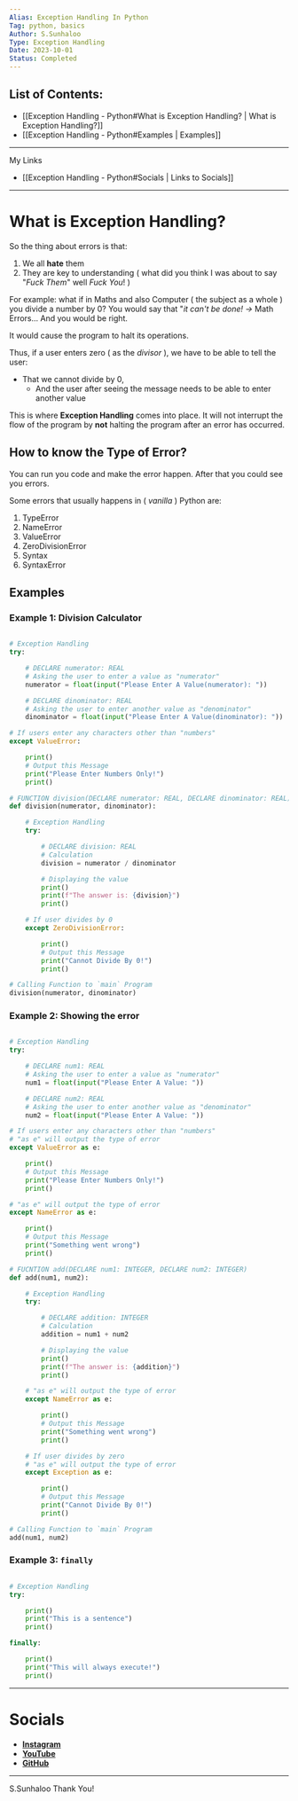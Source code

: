 ```yaml
---
Alias: Exception Handling In Python
Tag: python, basics
Author: S.Sunhaloo
Type: Exception Handling
Date: 2023-10-01
Status: Completed
---
```


## List of Contents:

- [[Exception Handling - Python#What is Exception Handling? | What is Exception Handling?]]
- [[Exception Handling - Python#Examples | Examples]]

---

My Links

- [[Exception Handling - Python#Socials | Links to Socials]]

---

# What is Exception Handling?

So the thing about errors is that:

1. We all **hate** them
2. They are key to understanding ( what did you think I was about to say "*Fuck Them*" well *Fuck You*! )

For example: what if in Maths and also Computer ( the subject as a whole ) you divide a number by 0? You would say that "*it can't be done! $\rightarrow$* Math Errors... And you would be right.

It would cause the program to halt its operations.

Thus, if a user enters zero ( as the *divisor* ), we have to be able to tell the user:

- That we cannot divide by 0,
	- And the user after seeing the message needs to be able to enter another value

This is where **Exception Handling** comes into place. It will not interrupt the flow of the program by **not** halting the program after an error has occurred.

## How to know the Type of Error?

You can run you code and make the error happen. After that you could see you errors.

Some errors that usually happens in ( *vanilla* ) Python are:

1. TypeError
2. NameError
3. ValueError
4. ZeroDivisionError
5. Syntax
6. SyntaxError

## Examples

### Example 1: Division Calculator

```python

# Exception Handling
try:

    # DECLARE numerator: REAL
    # Asking the user to enter a value as "numerator"
    numerator = float(input("Please Enter A Value(numerator): "))

    # DECLARE dinominator: REAL
    # Asking the user to enter another value as "denominator"
    dinominator = float(input("Please Enter A Value(dinominator): "))

# If users enter any characters other than "numbers"
except ValueError:

    print()
    # Output this Message
    print("Please Enter Numbers Only!")
    print()

# FUNCTION division(DECLARE numerator: REAL, DECLARE dinominator: REAL)
def division(numerator, dinominator):

    # Exception Handling
    try:

        # DECLARE division: REAL
        # Calculation
        division = numerator / dinominator

        # Displaying the value
        print()
        print(f"The answer is: {division}")
        print()

    # If user divides by 0
    except ZeroDivisionError:

        print()
        # Output this Message
        print("Cannot Divide By 0!")
        print()

# Calling Function to `main` Program
division(numerator, dinominator)

```

### Example 2: Showing the error

```python

# Exception Handling
try:

    # DECLARE num1: REAL
    # Asking the user to enter a value as "numerator"
    num1 = float(input("Please Enter A Value: "))

    # DECLARE num2: REAL
    # Asking the user to enter another value as "denominator"
    num2 = float(input("Please Enter A Value: "))

# If users enter any characters other than "numbers"
# "as e" will output the type of error
except ValueError as e:

    print()
    # Output this Message
    print("Please Enter Numbers Only!")
    print()

# "as e" will output the type of error
except NameError as e:

    print()
    # Output this Message
    print("Something went wrong")
    print()

# FUCNTION add(DECLARE num1: INTEGER, DECLARE num2: INTEGER)
def add(num1, num2):

    # Exception Handling
    try:

        # DECLARE addition: INTEGER
        # Calculation
        addition = num1 + num2

        # Displaying the value
        print()
        print(f"The answer is: {addition}")
        print()

    # "as e" will output the type of error
    except NameError as e:

        print()
        # Output this Message
        print("Something went wrong")
        print()

    # If user divides by zero
    # "as e" will output the type of error
    except Exception as e:

        print()
        # Output this Message
        print("Cannot Divide By 0!")
        print()

# Calling Function to `main` Program
add(num1, num2)

```

### Example 3: `finally`

```python

# Exception Handling
try:

    print()
    print("This is a sentence")
    print()

finally:

    print()
    print("This will always execute!")
    print()

```

---

# Socials

- [**Instagram**](https://www.instagram.com/s.sunhaloo/)
- [**YouTube**](https://www.youtube.com/channel/UCMkQZsuW6eHMhdUObLPSpwg)
- [**GitHub**](https://www.github.com/Sunhaloo)

---

S.Sunhaloo
Thank You!